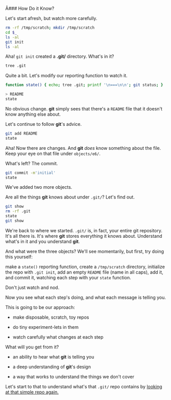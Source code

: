 Â### How Do it Know?

Let's start afresh, but watch more carefully.


```bash
rm -rf /tmp/scratch; mkdir /tmp/scratch
cd $_
ls -al
git init
ls -al
```

Aha! ```git init``` created a **.git/** directory.
What's in it?

```bash
tree .git
```

Quite a bit. Let's modify our reporting function to watch it.

```bash
function state() { echo; tree .git; printf '\n===\n\n'; git status; }
```

```bash
> README
state
```

No obvious change.
**git** simply sees that there's a ```README``` file
that it doesn't know anything else about.

Let's continue to follow **git**'s advice.

```bash
git add README
state
```

Aha! Now there are changes.
And **git** *does* know something about the file.
Keep your eye on that file under ```objects/e6/```.

What's left? The commit.

```bash
git commit -m'initial'
state
```

We've added two more objects.

Are all the things **git** knows about under ```.git/```?
Let's find out.

```bash
git show
rm -rf .git
state
git show
```

We're back to where we started.
````.git/```` is, in fact, your entire git repository.
It's all there is.
It's where **git** stores everything it knows about.
Understand what's in it and you understand **git**.

And what were the three objects?
We'll see momentarily,
but first, try doing this yourself:

make a ```state()``` reporting function,
create a ```/tmp/scratch``` directory,
initialize the repo with ```.git init```,
add an empty ```README``` file (name in all caps),
add it, and commit it,
watching each step with your ```state``` function.

Don't just watch and nod.

Now you see what each step's doing,
and what each message is telling you.

This is going to be our approach:

- make disposable, scratch, toy repos

- do tiny experiment-lets in them

- watch carefully what changes at each step

What will you get from it?

- an ability to hear what **git** is telling you

- a deep understanding of **git**'s design

- a way that works to understand the things we don't cover

Let's start to that to understand what's that ```.git/``` repo contains by
[looking at that simple repo again.](https://github.com/jsh/git-internals/repos/the-empty-file.md)
